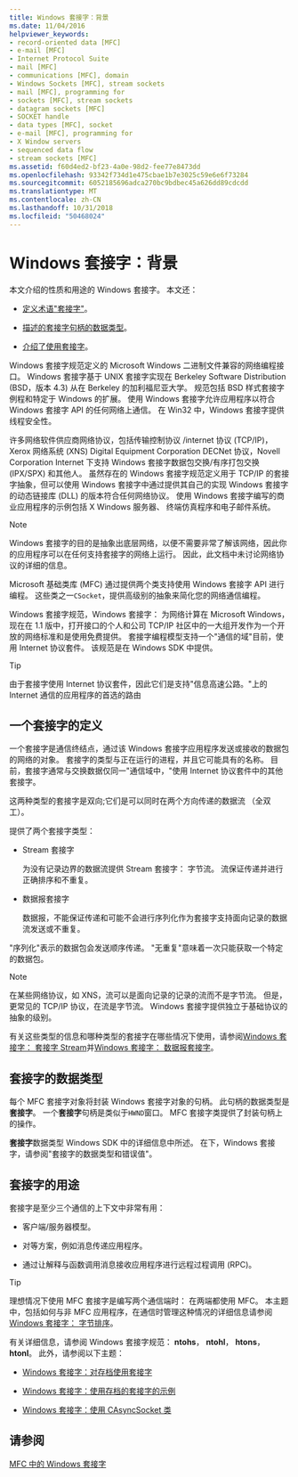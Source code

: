 ```yaml
---
title: Windows 套接字：背景
ms.date: 11/04/2016
helpviewer_keywords:
- record-oriented data [MFC]
- e-mail [MFC]
- Internet Protocol Suite
- mail [MFC]
- communications [MFC], domain
- Windows Sockets [MFC], stream sockets
- mail [MFC], programming for
- sockets [MFC], stream sockets
- datagram sockets [MFC]
- SOCKET handle
- data types [MFC], socket
- e-mail [MFC], programming for
- X Window servers
- sequenced data flow
- stream sockets [MFC]
ms.assetid: f60d4ed2-bf23-4a0e-98d2-fee77e8473dd
ms.openlocfilehash: 93342f734d1e475cbae1b7e3025c59e6e6f73284
ms.sourcegitcommit: 6052185696adca270bc9bdbec45a626dd89cdcdd
ms.translationtype: MT
ms.contentlocale: zh-CN
ms.lasthandoff: 10/31/2018
ms.locfileid: "50468024"
---
```

# <a name="windows-sockets-background"></a>Windows 套接字：背景

本文介绍的性质和用途的 Windows 套接字。 本文还：

- [定义术语"套接字"](#_core_definition_of_a_socket)。

- [描述的套接字句柄的数据类型](#_core_the_socket_data_type)。

- [介绍了使用套接字](#_core_uses_for_sockets)。

Windows 套接字规范定义的 Microsoft Windows 二进制文件兼容的网络编程接口。 Windows 套接字基于 UNIX 套接字实现在 Berkeley Software Distribution (BSD，版本 4.3) 从在 Berkeley 的加利福尼亚大学。 规范包括 BSD 样式套接字例程和特定于 Windows 的扩展。 使用 Windows 套接字允许应用程序以符合 Windows 套接字 API 的任何网络上通信。 在 Win32 中，Windows 套接字提供线程安全性。

许多网络软件供应商网络协议，包括传输控制协议 /internet 协议 (TCP/IP)，Xerox 网络系统 (XNS) Digital Equipment Corporation DECNet 协议，Novell Corporation Internet 下支持 Windows 套接字数据包交换/有序打包交换 (IPX/SPX) 和其他人。 虽然存在的 Windows 套接字规范定义用于 TCP/IP 的套接字抽象，但可以使用 Windows 套接字中通过提供其自己的实现 Windows 套接字的动态链接库 (DLL) 的版本符合任何网络协议。 使用 Windows 套接字编写的商业应用程序的示例包括 X Windows 服务器、 终端仿真程序和电子邮件系统。

> [!NOTE]
>  Windows 套接字的目的是抽象出底层网络，以便不需要非常了解该网络，因此你的应用程序可以在任何支持套接字的网络上运行。 因此，此文档中未讨论网络协议的详细的信息。

Microsoft 基础类库 (MFC) 通过提供两个类支持使用 Windows 套接字 API 进行编程。 这些类之一`CSocket`，提供高级别的抽象来简化您的网络通信编程。

Windows 套接字规范，Windows 套接字： 为网络计算在 Microsoft Windows，现在在 1.1 版中，打开接口的个人和公司 TCP/IP 社区中的一大组开发作为一个开放的网络标准和是使用免费提供。 套接字编程模型支持一个"通信的域"目前，使用 Internet 协议套件。 该规范是在 Windows SDK 中提供。

> [!TIP]
>  由于套接字使用 Internet 协议套件，因此它们是支持"信息高速公路。"上的 Internet 通信的应用程序的首选的路由

##  <a name="_core_definition_of_a_socket"></a> 一个套接字的定义

一个套接字是通信终结点，通过该 Windows 套接字应用程序发送或接收的数据包的网络的对象。 套接字的类型与正在运行的进程，并且它可能具有的名称。 目前，套接字通常与交换数据仅同一"通信域中，"使用 Internet 协议套件中的其他套接字。

这两种类型的套接字是双向;它们是可以同时在两个方向传递的数据流 （全双工）。

提供了两个套接字类型：

- Stream 套接字

   为没有记录边界的数据流提供 Stream 套接字： 字节流。 流保证传递并进行正确排序和不重复。

- 数据报套接字

   数据报，不能保证传递和可能不会进行序列化作为套接字支持面向记录的数据流发送或不重复。

"序列化"表示的数据包会发送顺序传递。 "无重复"意味着一次只能获取一个特定的数据包。

> [!NOTE]
>  在某些网络协议，如 XNS，流可以是面向记录的记录的流而不是字节流。 但是，更常见的 TCP/IP 协议，在流是字节流。 Windows 套接字提供独立于基础协议的抽象的级别。

有关这些类型的信息和哪种类型的套接字在哪些情况下使用，请参阅[Windows 套接字： 套接字 Stream](../mfc/windows-sockets-stream-sockets.md)并[Windows 套接字： 数据报套接字](../mfc/windows-sockets-datagram-sockets.md)。

##  <a name="_core_the_socket_data_type"></a> 套接字的数据类型

每个 MFC 套接字对象将封装 Windows 套接字对象的句柄。 此句柄的数据类型是**套接字**。 一个**套接字**句柄是类似于`HWND`窗口。 MFC 套接字类提供了封装句柄上的操作。

**套接字**数据类型 Windows SDK 中的详细信息中所述。 在下，Windows 套接字，请参阅"套接字的数据类型和错误值"。

##  <a name="_core_uses_for_sockets"></a> 套接字的用途

套接字是至少三个通信的上下文中非常有用：

- 客户端/服务器模型。

- 对等方案，例如消息传递应用程序。

- 通过让解释与函数调用消息接收应用程序进行远程过程调用 (RPC)。

> [!TIP]
>  理想情况下使用 MFC 套接字是编写两个通信端时： 在两端都使用 MFC。 本主题中，包括如何与非 MFC 应用程序，在通信时管理这种情况的详细信息请参阅[Windows 套接字： 字节排序](../mfc/windows-sockets-byte-ordering.md)。

有关详细信息，请参阅 Windows 套接字规范： **ntohs**， **ntohl**， **htons**， **htonl**。 此外，请参阅以下主题：

- [Windows 套接字：对存档使用套接字](../mfc/windows-sockets-using-sockets-with-archives.md)

- [Windows 套接字：使用存档的套接字的示例](../mfc/windows-sockets-example-of-sockets-using-archives.md)

- [Windows 套接字：使用 CAsyncSocket 类](../mfc/windows-sockets-using-class-casyncsocket.md)

## <a name="see-also"></a>请参阅

[MFC 中的 Windows 套接字](../mfc/windows-sockets-in-mfc.md)

